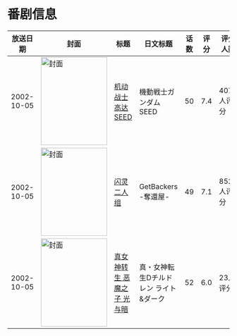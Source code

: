 # 番剧信息

|放送日期|封面|标题|日文标题|话数|评分|评分人数|
|---|---|---|---|---|---|---|
|2002-10-05|<img src="https://lain.bgm.tv/pic/cover/c/96/c5/1860_Q7Nn5.jpg" alt="封面" style="width:150px;height:200px;object-fit:cover;">|[机动战士高达SEED](https://bangumi.tv/subject/1860)|機動戦士ガンダムSEED|50|7.4|4072人评分|
|2002-10-05|<img src="https://lain.bgm.tv/pic/cover/c/29/26/7217_J2bBz.jpg" alt="封面" style="width:150px;height:200px;object-fit:cover;">|[闪灵二人组](https://bangumi.tv/subject/7217)|GetBackers -奪還屋-|49|7.1|852人评分|
|2002-10-05|<img src="https://lain.bgm.tv/pic/cover/c/d6/26/35980_dUi27.jpg" alt="封面" style="width:150px;height:200px;object-fit:cover;">|[真女神转生 恶魔之子 光与暗](https://bangumi.tv/subject/35980)|真・女神転生Dチルドレン ライト&ダーク|52|6.0|23人评分|
